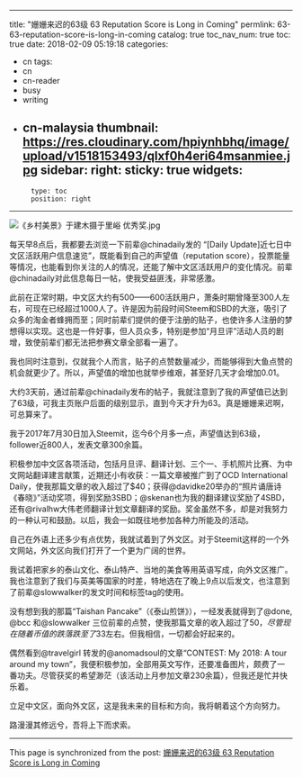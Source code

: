 
---
title: "姗姗来迟的63级 63 Reputation Score is Long in Coming"
permlink: 63-63-reputation-score-is-long-in-coming
catalog: true
toc_nav_num: true
toc: true
date: 2018-02-09 05:19:18
categories:
- cn
tags:
- cn
- cn-reader
- busy
- writing
- cn-malaysia
thumbnail: https://res.cloudinary.com/hpiynhbhq/image/upload/v1518153493/qlxf0h4eri64msanmiee.jpg
sidebar:
    right:
        sticky: true
widgets:
    -
        type: toc
        position: right
---


![《乡村美景》于建木摄于里峪  优秀奖.jpg](https://res.cloudinary.com/hpiynhbhq/image/upload/v1518153493/qlxf0h4eri64msanmiee.jpg)


每天早8点后，我都要去浏览一下前辈@chinadaily发的 “[Daily Update]近七日中文区活跃用户信息速览”，既能看到自己的声望值（reputation score），投票能量等情况，也能看到你关注的人的情况，还能了解中文区活跃用户的变化情况。前辈@chinadaily对此信息每日一帖，使我受益匪浅，非常感激。

此前在正常时期，中文区大约有500——600活跃用户，萧条时期曾降至300人左右，可现在已经超过1000人了。许是因为前段时间Steem和SBD的大涨，吸引了众多的淘金者蜂拥而至；同时前辈们提供的便于注册的贴子，也使许多人注册的梦想得以实现。这也是一件好事，但人员众多，特别是参加“月旦评”活动人员的剧增，致使前辈们都无法把参赛文章全部看一遍了。

我也同时注意到，仅就我个人而言，贴子的点赞数量减少，而能够得到大鱼点赞的机会就更少了。所以，声望值的增加也就举步维艰，甚至好几天才会增加0.01。

大约3天前，通过前辈@chinadaily发布的帖子，我就注意到了我的声望值已达到了63级，可我主页账户后面的级别显示，直到今天才升为63。真是姗姗来迟啊，可总算来了。

我于2017年7月30日加入Steemit，迄今6个月多一点，声望值达到63级，follower近800人，发表文章300余篇。

积极参加中文区各项活动，包括月旦评、翻译计划、三个一、手机照片比赛、为中文网站翻译建言献策，近期还小有收获：一篇文章被推广到了OCD International Daily，使我那篇文章的收入超过了$40；获得@davidke20举办的“照片诵唐诗《春晓》”活动奖项，得到奖励3SBD；@skenan也为我的翻译建议奖励了4SBD，还有@rivalhw大伟老师翻译计划文章翻译的奖励。奖金虽然不多，却是对我努力的一种认可和鼓励。以后，我会一如既往地参加各种力所能及的活动。

自己在外语上还多少有点优势，我就试着到了外文区。对于Steemit这样的一个外文网站，外文区向我们打开了一个更为广阔的世界。

我试着把家乡的泰山文化、泰山特产、当地的美食等用英语写成，向外文区推广。我也注意到了我们与英美等国家的时差，特地选在了晚上9点以后发文，也注意到了前辈@slowwalker的发文时间和标签tag的使用。

没有想到我的那篇“Taishan Pancake”（《泰山煎饼》），一经发表就得到了@done, @bcc 和@slowwalker 三位前辈的点赞，使我那篇文章的收入超过了$50，尽管现在随着币值的跌落跌至了$33左右。但我相信，一切都会好起来的。

偶然看到@travelgirl 转发的@anomadsoul的文章“CONTEST: My 2018: A tour around my town”，我便积极参加，全部用英文写作，还要准备图片，颇费了一番功夫。尽管获奖的希望渺茫（该活动上月参加文章230余篇），但我还是忙并快乐着。

立足中文区，面向外文区，这是我未来的目标和方向，我将朝着这个方向努力。

路漫漫其修远兮，吾将上下而求索。

- - -

This page is synchronized from the post: [姗姗来迟的63级 63 Reputation Score is Long in Coming](https://steemit.com/@bring/63-63-reputation-score-is-long-in-coming)
